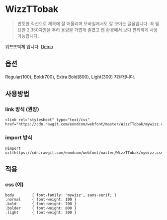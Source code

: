 # WizzTTobak
> 반듯한 직선으로 제목에 잘 어울리며 모바일에서도 잘 보이는 글꼴입니다. 꼭 필요한 2,350자만을 추려 용량을 가볍게 줄였고 웹 환경에서 보다 편리하게 사용 가능합니다. 

위쯔또박체 입니다.
[Demo](https://htmlpreview.github.io/?https://github.com/eond/webfont/master/index.html)

## 옵션
Regular(100), Bold(700), Extra Bold(800), Light(300) 지원됩니다.

## 사용방법

### link 방식 (권장)
	<link rel="stylesheet" type="text/css" href="https://cdn.rawgit.com/eondcom/webfont/master/WizzTTobak/mywizz.css">

### import 방식
	@import url(https://cdn.rawgit.com/eondcom/webfont/master/WizzTTobak/mywizz.css);

## 적용
### css (예)
	body		{ font-family: 'mywizz', sans-serif; }
	.normal		{ font-weight: 100 }
	.bold		{ font-weight: 700 }
	.bolder		{ font-weight: 800 }
	.light		{ font-weight: 300 }
